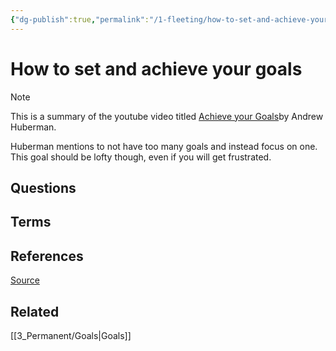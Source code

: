 ```yaml
---
{"dg-publish":true,"permalink":"/1-fleeting/how-to-set-and-achieve-your-goals/","tags":["source/yt"],"created":"2023-09-07T05:35:33.449-05:00","updated":"2023-09-07T05:38:34.668-05:00"}
---
```


# How to set and achieve your goals

> [!NOTE]
> This is a summary of the youtube video titled [Achieve your Goals](https://www.youtube.com/watch?v=CrtR12PBKb0)by Andrew Huberman. 

Huberman mentions to not have too many goals and instead focus on one. This goal should be lofty though, even if you will get frustrated.
## Questions
## Terms
## References
[Source](https://www.youtube.com/watch?v=CrtR12PBKb0)
## Related
[[3_Permanent/Goals\|Goals]]